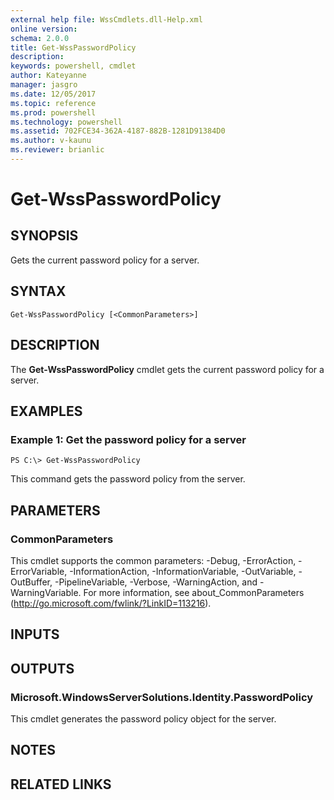 ```yaml
---
external help file: WssCmdlets.dll-Help.xml
online version: 
schema: 2.0.0
title: Get-WssPasswordPolicy
description: 
keywords: powershell, cmdlet
author: Kateyanne
manager: jasgro
ms.date: 12/05/2017
ms.topic: reference
ms.prod: powershell
ms.technology: powershell
ms.assetid: 702FCE34-362A-4187-882B-1281D91384D0
ms.author: v-kaunu
ms.reviewer: brianlic
---
```


# Get-WssPasswordPolicy

## SYNOPSIS
Gets the current password policy for a server.

## SYNTAX

```
Get-WssPasswordPolicy [<CommonParameters>]
```

## DESCRIPTION
The **Get-WssPasswordPolicy** cmdlet gets the current password policy for a server.

## EXAMPLES

### Example 1: Get the password policy for a server
```
PS C:\> Get-WssPasswordPolicy
```

This command gets the password policy from the server.

## PARAMETERS

### CommonParameters
This cmdlet supports the common parameters: -Debug, -ErrorAction, -ErrorVariable, -InformationAction, -InformationVariable, -OutVariable, -OutBuffer, -PipelineVariable, -Verbose, -WarningAction, and -WarningVariable. For more information, see about_CommonParameters (http://go.microsoft.com/fwlink/?LinkID=113216).

## INPUTS

## OUTPUTS

### Microsoft.WindowsServerSolutions.Identity.PasswordPolicy
This cmdlet generates the password policy object for the server.

## NOTES

## RELATED LINKS

